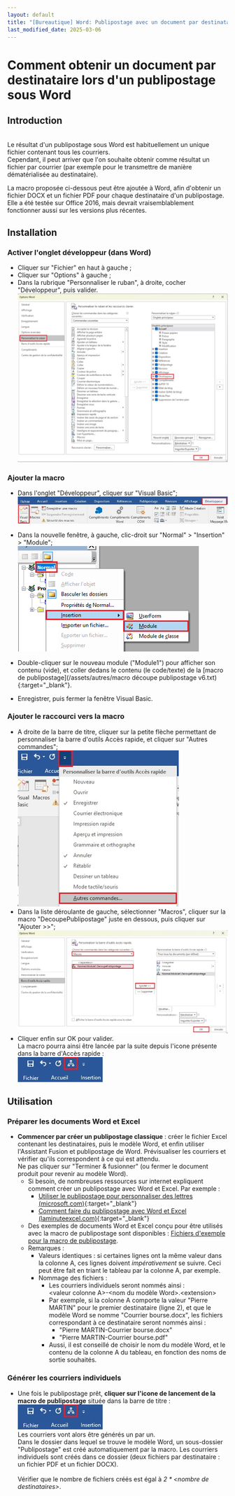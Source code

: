 ```yaml
---
layout: default
title: "[Bureautique] Word: Publipostage avec un document par destinataire (macro Word)"
last_modified_date: 2025-03-06
---
```

# Comment obtenir un document par destinataire lors d'un publipostage sous Word

## Introduction  
&nbsp;  
Le résultat d'un publipostage sous Word est habituellement un unique fichier contenant tous les courriers.  
Cependant, il peut arriver que l'on souhaite obtenir comme résultat un fichier par courrier (par exemple pour le transmettre de manière dématérialisée au destinataire).

La macro proposée ci-dessous peut être ajoutée à Word, afin d'obtenir un fichier DOCX et un fichier PDF pour chaque destinataire d'un publipostage.  
Elle a été testée sur Office 2016, mais devrait vraisemblablement fonctionner aussi sur les versions plus récentes.

## Installation

### Activer l'onglet développeur (dans Word)  
 - Cliquer sur "Fichier" en haut à gauche ;  
 - Cliquer sur "Options" à gauche ;  
 - Dans la rubrique "Personnaliser le ruban", à droite, cocher "Développeur", puis valider.  
   ![](IMG_Publipostage%20macro%20Word%20-%20un%20fichier%20par%20destinataire%201.jpg)  

### Ajouter la macro  
- Dans l'onglet "Développeur", cliquer sur "Visual Basic";  
  ![](IMG_Publipostage%20macro%20Word%20-%20un%20fichier%20par%20destinataire%203.jpg)
- Dans la nouvelle fenêtre, à gauche, clic-droit sur "Normal" > "Insertion" > "Module";  
  ![](IMG_Publipostage%20macro%20Word%20-%20un%20fichier%20par%20destinataire%202.png)
  
- Double-cliquer sur le nouveau module ("Module1") pour afficher son contenu (vide), et coller dedans le contenu (le code/texte) de la [macro de publipostage](/assets/autres/macro découpe publipostage v6.txt){:target="_blank"}.  
- Enregistrer, puis fermer la fenêtre Visual Basic.  
### Ajouter le raccourci vers la macro  
- A droite de la barre de titre, cliquer sur la petite flèche permettant de personnaliser la barre d'outils Accès rapide, et cliquer sur "Autres commandes";  
  ![](IMG_Publipostage%20macro%20Word%20-%20un%20fichier%20par%20destinataire%204.jpg)  
- Dans la liste déroulante de gauche, sélectionner "Macros", cliquer sur la macro "DecoupePublipostage" juste en dessous, puis cliquer sur "Ajouter >>";  
  ![](IMG_Publipostage%20macro%20Word%20-%20un%20fichier%20par%20destinataire%205.jpg)
- Cliquer enfin sur OK pour valider.   
  La macro pourra ainsi être lancée par la suite depuis l'icone présente dans la barre d'Accès rapide :  
  ![](IMG_Publipostage%20macro%20Word%20-%20un%20fichier%20par%20destinataire%206.jpg)

## Utilisation
### Préparer les documents Word et Excel

- **Commencer par créer un publipostage classique** : créer le fichier Excel contenant les destinataires, puis le modèle Word, et enfin utiliser l'Assistant Fusion et publipostage de Word. Prévisualiser les courriers et vérifier qu'ils correspondent à ce qui est attendu.   
  Ne pas cliquer sur "Terminer & fusionner" (ou fermer le document produit pour revenir au modèle Word).  
	- Si besoin, de nombreuses ressources sur internet expliquent comment créer un publipostage avec Word et Excel. Par exemple : 
		- [Utiliser le publipostage pour personnaliser des lettres (microsoft.com)](https://support.microsoft.com/fr-fr/office/utiliser-le-publipostage-pour-personnaliser-des-lettres-d7686bb1-3077-4af3-926b-8c825e9505a3){:target="_blank"}  
		- [Comment faire du publipostage avec Word et Excel (laminuteexcel.com)](https://laminuteexcel.com/comment-faire-du-publipostage-avec-excel-et-word/){:target="_blank"}  
	- Des exemples de documents Word et Excel conçu pour être utilisés avec la macro de publipostage sont disponibles : [Fichiers d'exemple pour la macro de publipostage](/assets/autres/Fichiers%20exemple%20macro%20publipostage%20Word.zip).  
	- Remarques : 
		- Valeurs identiques : si certaines lignes ont la même valeur dans la colonne A, ces lignes doivent *impérativement* se suivre. Ceci peut être fait en triant le tableau par la colonne A, par exemple.
		- Nommage des fichiers :
			- Les courriers individuels seront nommés ainsi :  
			   \<valeur colonne A\>-\<nom du modèle Word\>.\<extension\>
			- Par exemple, si la colonne A comporte la valeur "Pierre MARTIN" pour le premier destinataire (ligne 2), et que le modèle Word se nomme "Courrier bourse.docx", les fichiers correspondant à ce destinataire seront nommés ainsi :
				- "Pierre MARTIN-Courrier bourse.docx"
				- "Pierre MARTIN-Courrier bourse.pdf"
			- Aussi, il est conseillé de choisir le nom du modèle Word, et le contenu de la colonne A du tableau, en fonction des noms de sortie souhaités.

### Générer les courriers individuels


- Une fois le publipostage prêt, **cliquer sur l'icone de lancement de la macro de publipostage** située dans la barre de titre :  
  ![](IMG_Publipostage%20macro%20Word%20-%20un%20fichier%20par%20destinataire%206.jpg)  
  Les courriers vont alors être générés un par un.  
Dans le dossier dans lequel se trouve le modèle Word, un sous-dossier "Publipostage" est créé automatiquement par la macro. Les courriers individuels sont créés dans ce dossier (deux fichiers par destinataire : un fichier PDF et un fichier DOCX).  
&nbsp;   
Vérifier que le nombre de fichiers créés est égal à *2 \* \<nombre de destinataires\>*.